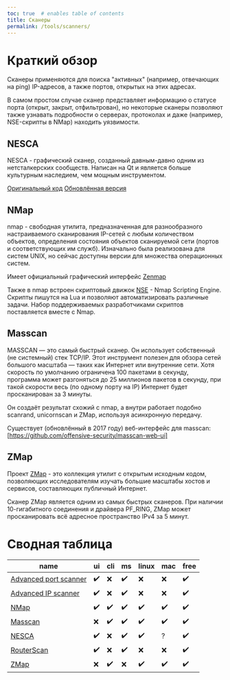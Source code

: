```yaml
---
toc: true  # enables table of contents
title: Сканеры
permalink: /tools/scanners/
---
```


# Краткий обзор

Сканеры применяются для поиска "активных" (например, отвечающих на ping) IP-адресов, а также портов, открытых на этих адресах.

В самом простом случае сканер представляет информацию о статусе порта (открыт, закрыт, отфильтрован), но некоторые сканеры позволяют также узнавать подробности о серверах, протоколах и даже (например, NSE-скрипты в NMap) находить уязвимости.

## NESCA

NESCA - графический сканер, созданный давным-давно одним из нетсталкерских сообществ. Написан на Qt и является больше культурным наследием, чем мощным инструментом.

[Оригинальный код](https://github.com/pantyusha/nesca)
[Обновлённая версия](https://github.com/uis246/nesca)

## NMap

nmap - свободная утилита, предназначенная для разнообразного настраиваемого сканирования IP-сетей с любым количеством объектов, определения состояния объектов сканируемой сети (портов и соответствующих им служб). Изначально была реализована для систем UNIX, но сейчас доступны версии для множества операционных систем.

Имеет официальный графический интерфейс [Zenmap](https://nmap.org/zenmap/)

Также в nmap встроен скриптовый движок [NSE](https://nmap.org/man/ru/man-nse.html) - Nmap Scripting Engine. Скрипты пишутся на Lua и позволяют автоматизировать различные задачи. Набор поддерживаемых разработчиками скриптов поставляется вместе с Nmap.

## Masscan

MASSCAN — это самый быстрый сканер. Он использует собственный (не системный) стек TCP/IP. Этот инструмент полезен для обзора сетей большого масштаба — таких как Интернет или внутренние сети. Хотя скорость по умолчанию ограничена 100 пакетами в секунду, программа может разгоняться до 25 миллионов пакетов в секунду, при такой скорости весь (по одному порту на IP) Интернет будет просканирован за 3 минуты.

Он создаёт результат схожий с nmap, а внутри работает подобно scanrand, unicornscan и ZMap, используя асинхронную передачу.

Существует (обновлённый в 2017 году) веб-интерфейс для masscan: [https://github.com/offensive-security/masscan-web-ui]

## ZMap

Проект [ZMap](https://zmap.io/) - это коллекция утилит с открытым исходным кодом, позволяющих исследователям изучать большие масштабы хостов и сервисов, составляющих публичный Интернет.

Сканер ZMap является одним из самых быстрых сканеров. При наличии 10-гигабитного соединения и драйвера PF_RING, ZMap может просканировать всё адресное пространство IPv4 за 5 минут. 


# Сводная таблица

| name | ui | cli | ms | linux | mac | free |
|---|---|---|---|---|---|---|
| [Advanced port scanner](https://www.advanced-port-scanner.com/ru/) | ✔️ | ❌ | ✔️ | ❌ | ❌ | ✔️ |
| [Advanced IP scanner](https://www.advanced-ip-scanner.com/ru/) | ✔️ | ❌  | ✔️ | ❌ | ❌ | ✔️ |
| [NMap](https://nmap.org/) | ✔️ | ✔️  | ✔️ | ✔️ | ✔️ | ✔️ |
| [Masscan](https://github.com/robertdavidgraham/masscan) | ❌ | ✔️ | ✔️ | ✔️ | ✔️ | ✔️ |
| [NESCA](https://github.com/uis246/nesca) | ✔️ | ❌  | ✔️ | ✔️ | ? | ✔️ |
| [RouterScan](http://stascorp.com/load/1-1-0-56) | ✔️ | ❌  | ✔️ | ❌ | ❌ | ✔️ |
| [ZMap](https://zmap.io/) | ❌ | ✔️ | ❌ | ✔️ | ✔️ | ✔️ |
